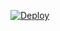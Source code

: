 [![Deploy](https://www.herokucdn.com/deploy/button.svg)](https://heroku.com/deploy?template=https://github.com/rosebakthan08/testGH)

